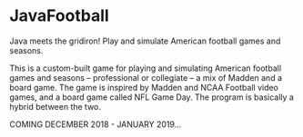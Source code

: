 # JavaFootball
Java meets the gridiron! Play and simulate American football games and seasons.

This is a custom-built game for playing and simulating American football games and seasons – professional or collegiate – a mix of Madden and a board game.
The game is inspired by Madden and NCAA Football video games, and a board game called NFL Game Day. The program is basically a hybrid between the two.

COMING DECEMBER 2018 - JANUARY 2019...
